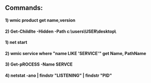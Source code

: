 ## Commands:

#### 1) wmic product get name,version

#### 2) Get-ChildIte -Hidden -Path c:\users\USER\desktop\

#### 1) net start 

#### 2) wmic service where "name LIKE 'SERVICE'" get Name, PathName

#### 3) Get-pROCESS -Name SERVCE

#### 4) netstat -ano | findstr "LISTENING" | findstr "PID"
